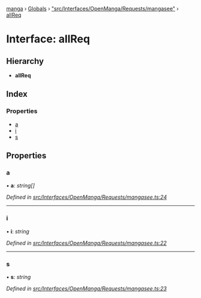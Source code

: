 [manga](../README.md) › [Globals](../globals.md) › ["src/Interfaces/OpenManga/Requests/mangasee"](../modules/_src_interfaces_openmanga_requests_mangasee_.md) › [allReq](_src_interfaces_openmanga_requests_mangasee_.allreq.md)

# Interface: allReq

## Hierarchy

* **allReq**

## Index

### Properties

* [a](_src_interfaces_openmanga_requests_mangasee_.allreq.md#a)
* [i](_src_interfaces_openmanga_requests_mangasee_.allreq.md#i)
* [s](_src_interfaces_openmanga_requests_mangasee_.allreq.md#s)

## Properties

###  a

• **a**: *string[]*

*Defined in [src/Interfaces/OpenManga/Requests/mangasee.ts:24](https://github.com/tushar1210/manga-node/blob/a6fc0c4/src/Interfaces/OpenManga/Requests/mangasee.ts#L24)*

___

###  i

• **i**: *string*

*Defined in [src/Interfaces/OpenManga/Requests/mangasee.ts:22](https://github.com/tushar1210/manga-node/blob/a6fc0c4/src/Interfaces/OpenManga/Requests/mangasee.ts#L22)*

___

###  s

• **s**: *string*

*Defined in [src/Interfaces/OpenManga/Requests/mangasee.ts:23](https://github.com/tushar1210/manga-node/blob/a6fc0c4/src/Interfaces/OpenManga/Requests/mangasee.ts#L23)*
